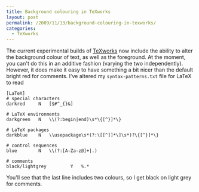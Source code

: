 ```yaml
---
title: Background colouring in TeXworks
layout: post
permalink: /2009/11/13/background-colouring-in-texworks/
categories:
  - TeXworks
---
```

The current experimental builds of [TeXworks](https://tug.org/texworks) now include the ability to alter the background colour of text, as well as the foreground. At the moment, you can't do this in an additive fashion (varying the two independently). However, it does make it easy to have something a bit nicer than the default bright red for comments. I've altered my `syntax-patterns.txt` file for LaTeX to read

```
[LaTeX]
# special characters
darkred		N	[$#^_{}&]

# LaTeX environments
darkgreen	N	\\(?:begin|end)\s*\{[^}]*\}

# LaTeX packages
darkblue	N	\\usepackage\s*(?:\[[^]]*\]\s*)?\{[^}]*\}

# control sequences
blue		N	\\(?:[A-Za-z@]+|.)

# comments
black/lightgrey			Y	%.*
```

You'll see that the last line includes two colours, so I get black on light grey for comments.
